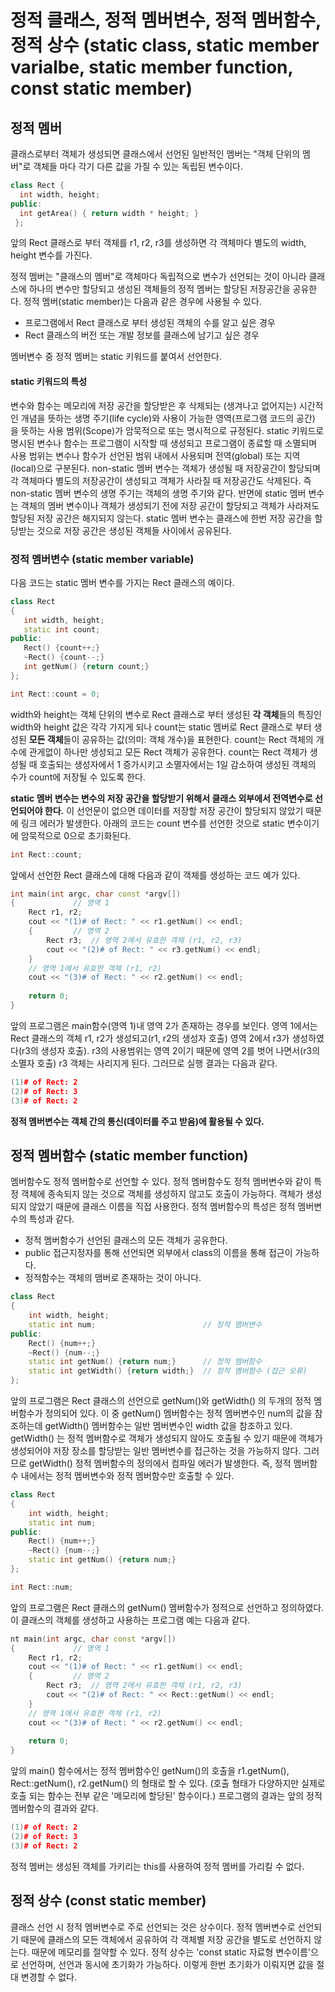 # 정적 클래스, 정적 멤버변수, 정적 멤버함수, 정적 상수 (static class, static member varialbe, static member function, const static member)

## 정적 멤버

클래스로부터 객체가 생성되면 클래스에서 선언된 일반적인 멤버는 "객체 단위의 멤버"로 객체들 마다 각기 다른 값을 가질 수 있는 독립된 변수이다. 
```C++
class Rect {
  int width, height;
public:
  int getArea() { return width * height; }
 };
```
앞의 Rect 클래스로 부터 객체를 r1, r2, r3를 생성하면 각 객체마다 별도의 width, height 변수를 가진다. 

정적 멤버는 "클래스의 멤버"로 객체마다 독립적으로 변수가 선언되는 것이 아니라 클래스에 하나의 변수만 할당되고 생성된 객체들의 정적 멤버는 할당된 저장공간을 공유한다. 
정적 멤버(static member)는 다음과 같은 경우에 사용될 수 있다.
* 프로그램에서 Rect 클래스로 부터 생성된 객체의 수를 알고 싶은 경우
* Rect 클래스의 버전 또는 개발 정보를 클래스에 남기고 싶은 경우 

멤버변수 중 정적 멤버는 static 키워드를 붙여서 선언한다.
#### static 키워드의 특성
변수와 함수는 메모리에 저장 공간을 할당받은 후 삭제되는 (생겨나고 없어지는) 시간적인 개념을 뜻하는 생명 주기(life cycle)와 사용이 가능한 영역(프로그램 코드의 공간) 을 뜻하는 사용 범위(Scope)가 암묵적으로 또는 명시적으로 규정된다. static 키워드로 명시된 변수나 함수는 프로그램이 시작할 때 생성되고 프로그램이 종료할 때 소멸되며 사용 범위는 변수나 함수가 선언된 범위 내에서 사용되며 전역(global) 또는 지역(local)으로 구분된다. 
non-static 멤버 변수는 객체가 생성될 때 저장공간이 할당되며 각 객체마다 별도의 저장공간이 생성되고 객체가 사라질 때 저장공간도 삭제된다. 즉 non-static 멤버 변수의 생명 주기는 객체의 생명 주기와 같다. 반면에 static 멤버 변수는 객체의 멤버 변수이나 객체가 생성되기 전에 저장 공간이 할당되고 객체가 사라져도 할당된 저장 공간은 해지되지 않는다. static 멤버 변수는 클래스에 한번 저장 공간을 할당받는 것으로 저장 공간은 생성된 객체들 사이에서 공유된다.      

### 정적 멤버변수 (static member variable)
다음 코드는 static 멤버 변수를 가지는 Rect 클래스의 예이다. 
 ```C++
class Rect
{
	int width, height;
	static int count;
public:
	Rect() {count++;}
	~Rect() {count--;}
	int getNum() {return count;}
};

int Rect::count = 0;
```
width와 height는 객체 단위의 변수로 Rect 클래스로 부터 생성된 **각 객체**들의 특징인 width와 height 값은 각각 가지게 되나
count는 static 멤버로 Rect 클래스로 부터 생성된 **모든 객체**들이 공유하는 값(의미: 객체 개수)을 표현한다. count는 Rect 객체의 개수에 관게없이 하나만 생성되고 모든 Rect 객체가 공유한다. count는 Rect 객체가 생성될 때 호출되는 생성자에서 1 증가시키고 소멸자에서는 1일 감소하여 생성된 객체의 수가 count에 저장될 수 있도록 한다. 

**static 멤버 변수는 변수의 저장 공간을 할당받기 위해서 클래스 외부에서 전역변수로 선언되어야 한다.** 이 선언문이 없으면 데이터를 저장할 저장 공간이 할당되지 않았기 때문에 링크 에러가 발생한다. 아래의 코드는 count 변수를 선언한 것으로 static 변수이기에 암묵적으로 0으로 초기화된다. 
```C++
int Rect::count;
```
앞에서 선언한 Rect 클래스에 대해 다음과 같이 객체를 생성하는 코드 예가 있다.
```C++
int main(int argc, char const *argv[])
{			  // 영역 1
	Rect r1, r2;
	cout << "(1)# of Rect: " << r1.getNum() << endl;
	{         // 영역 2
		Rect r3;  // 영역 2에서 유효한 객체 (r1, r2, r3)
		cout << "(2)# of Rect: " << r3.getNum() << endl;
	}
	// 영역 1에서 유효한 객체 (r1, r2)
	cout << "(3)# of Rect: " << r2.getNum() << endl;
	
	return 0;
}
```
앞의 프로그램은 main함수(영역 1)내 영역 2가 존재하는 경우를 보인다. 영역 1에서는 Rect 클래스의 객체 r1, r2가 생성되고(r1, r2의 생성자 호출) 영역 2에서 
r3가 생성하였다(r3의 생성자 호출). r3의 사용범위는 영역 2이기 때문에 영역 2를 벗어 나면서(r3의 소멸자 호출) r3 객체는 사리지게 된다. 그러므로 실행 결과는 다음과 같다. 
```C++
(1)# of Rect: 2
(2)# of Rect: 3
(3)# of Rect: 2
```
**정적 멤버변수는 객체 간의 통신(데이터를 주고 받음)에 활용될 수 있다.**

## 정적 멤버함수 (static member function)
멤버함수도 정적 멤버함수로 선언할 수 있다. 정적 멤버함수도 정적 멤버변수와 같이 특정 객체에 종속되지 않는 것으로 객체를 생성하지 않고도 호출이 가능하다. 객체가 생성되지 않았기 때문에 클래스 이름을 직접 사용한다. 
정적 멤버함수의 특성은 정적 멤버변수의 특성과 같다.
* 정적 멤버함수가 선언된 클래스의 모든 객체가 공유한다.
* public 접근지정자를 통해 선언되면 외부에서 class의 이름을 통해 접근이 가능하다.
* 정적함수는 객체의 맴버로 존재하는 것이 아니다.

```C++
class Rect
{
	int width, height;
	static int num;                        // 정적 멤버변수
public:
	Rect() {num++;}
	~Rect() {num--;}
	static int getNum() {return num;}      // 정적 멤버함수
	static int getWidth() {return width;}  // 정적 멤버함수 (접근 오류) 
};
```
앞의 프로그램은 Rect 클래스의 선언으로 getNum()와 getWidth() 의 두개의 정적 멤버함수가 정의되어 있다. 이 중 getNum() 멤버함수는 정적 멤버변수인 num의 값을 참조하는데 getWidth() 멤버함수는 일반 멤버변수인 width 값을 참조하고 있다. getWidth() 는 정적 멤버함수로 객체가 생성되지 않아도 호출될 수 있기 때문에 객체가 생성되어야 저장 장소를 할당받는 일반 멤버변수를 접근하는 것을 가능하지 않다. 그러므로 getWidth() 정적 멤버함수의 정의에서 컴파일 에러가 발생한다.
즉, 정적 멤버함수 내에서는 정적 멤버변수와 정적 멤버함수만 호출할 수 있다.
```C++
class Rect
{
	int width, height;
	static int num;
public:
	Rect() {num++;}
	~Rect() {num--;}
	static int getNum() {return num;}
};

int Rect::num;
``` 
앞의 프로그램은 Rect 클래스의 getNum() 멤버함수가 정적으로 선언하고 정의하였다. 
이 클래스의 객체를 생성하고 사용하는 프로그램 예는 다음과 같다.
```C++
nt main(int argc, char const *argv[])
{			  // 영역 1
	Rect r1, r2;
	cout << "(1)# of Rect: " << r1.getNum() << endl;
	{         // 영역 2
		Rect r3;  // 영역 2에서 유효한 객체 (r1, r2, r3)
		cout << "(2)# of Rect: " << Rect::getNum() << endl;
	}
	// 영역 1에서 유효한 객체 (r1, r2)
	cout << "(3)# of Rect: " << r2.getNum() << endl;
	
	return 0;
}
```
앞의 main() 함수에서는 정적 멤버함수인 getNum()의 호출을 r1.getNum(), Rect::getNum(), r2.getNum() 의 형태로 할 수 있다. (호출 형태가 다양하지만 실제로 호출 되는 함수는 전부 같은 '메모리에 할당된' 함수이다.)
프로그램의 결과는 앞의 정적 멤버함수의 결과와 같다. 
```C++
(1)# of Rect: 2
(2)# of Rect: 3
(3)# of Rect: 2
```
정적 멤버는 생성된 객체를 가키리는 this를 사용하여  정적 멤버를 가리킬 수 없다.

## 정적 상수 (const static member)
클래스 선언 시 정적 멤버변수로 주로 선언되는 것은 상수이다. 정적 멤버변수로 선언되기 때문에 클래스의 모든 객체에서 공유하여 각 객체별 저장 공간을 별도로 선언하지 않는다. 때문에 메모리를 절약할 수 있다.
정적 상수는 'const static 자료형 변수이름'으로 선언하며, 선언과 동시에 초기화가 가능하다. 이렇게 한번 초기화가 이뤄지면 값을 절대 변경할 수 없다.




